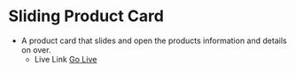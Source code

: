 # Sliding Product Card
- A product card that slides and open the products information and details on over.
    - Live Link [Go Live]() 